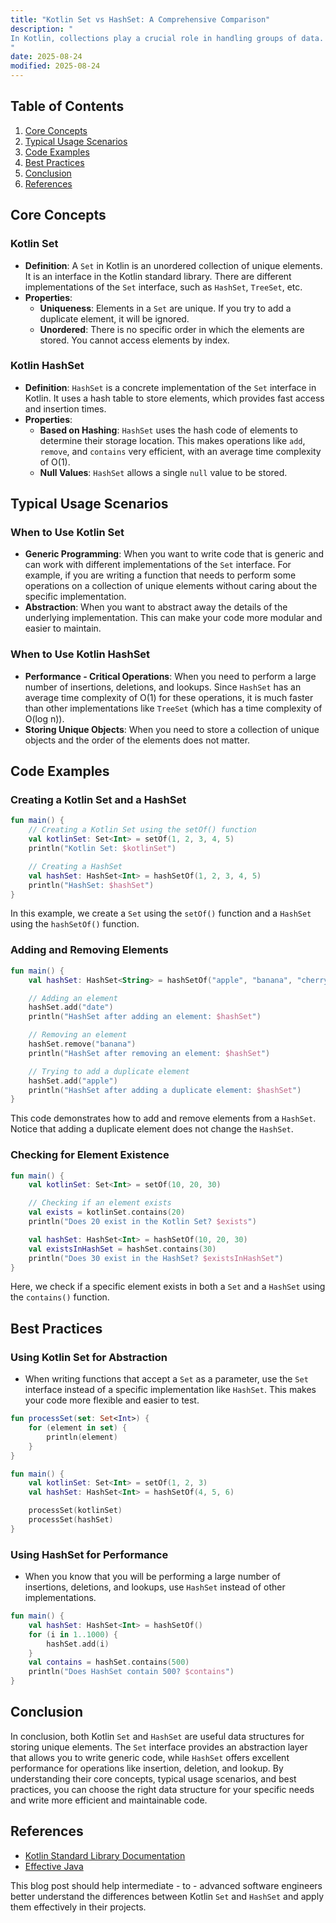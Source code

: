 ```yaml
---
title: "Kotlin Set vs HashSet: A Comprehensive Comparison"
description: "
In Kotlin, collections play a crucial role in handling groups of data. Among them, `Set` and `HashSet` are two important data structures used to store unique elements. While they share some similarities, there are also significant differences in their implementation and usage. This blog post aims to provide a detailed comparison between Kotlin `Set` and `HashSet`, covering their core concepts, typical usage scenarios, and best practices.
"
date: 2025-08-24
modified: 2025-08-24
---
```


## Table of Contents
1. [Core Concepts](#core-concepts)
2. [Typical Usage Scenarios](#typical-usage-scenarios)
3. [Code Examples](#code-examples)
4. [Best Practices](#best-practices)
5. [Conclusion](#conclusion)
6. [References](#references)

## Core Concepts

### Kotlin Set
- **Definition**: A `Set` in Kotlin is an unordered collection of unique elements. It is an interface in the Kotlin standard library. There are different implementations of the `Set` interface, such as `HashSet`, `TreeSet`, etc.
- **Properties**:
    - **Uniqueness**: Elements in a `Set` are unique. If you try to add a duplicate element, it will be ignored.
    - **Unordered**: There is no specific order in which the elements are stored. You cannot access elements by index.

### Kotlin HashSet
- **Definition**: `HashSet` is a concrete implementation of the `Set` interface in Kotlin. It uses a hash table to store elements, which provides fast access and insertion times.
- **Properties**:
    - **Based on Hashing**: `HashSet` uses the hash code of elements to determine their storage location. This makes operations like `add`, `remove`, and `contains` very efficient, with an average time complexity of O(1).
    - **Null Values**: `HashSet` allows a single `null` value to be stored.

## Typical Usage Scenarios

### When to Use Kotlin Set
- **Generic Programming**: When you want to write code that is generic and can work with different implementations of the `Set` interface. For example, if you are writing a function that needs to perform some operations on a collection of unique elements without caring about the specific implementation.
- **Abstraction**: When you want to abstract away the details of the underlying implementation. This can make your code more modular and easier to maintain.

### When to Use Kotlin HashSet
- **Performance - Critical Operations**: When you need to perform a large number of insertions, deletions, and lookups. Since `HashSet` has an average time complexity of O(1) for these operations, it is much faster than other implementations like `TreeSet` (which has a time complexity of O(log n)).
- **Storing Unique Objects**: When you need to store a collection of unique objects and the order of the elements does not matter.

## Code Examples

### Creating a Kotlin Set and a HashSet
```kotlin
fun main() {
    // Creating a Kotlin Set using the setOf() function
    val kotlinSet: Set<Int> = setOf(1, 2, 3, 4, 5)
    println("Kotlin Set: $kotlinSet")

    // Creating a HashSet
    val hashSet: HashSet<Int> = hashSetOf(1, 2, 3, 4, 5)
    println("HashSet: $hashSet")
}
```
In this example, we create a `Set` using the `setOf()` function and a `HashSet` using the `hashSetOf()` function.

### Adding and Removing Elements
```kotlin
fun main() {
    val hashSet: HashSet<String> = hashSetOf("apple", "banana", "cherry")

    // Adding an element
    hashSet.add("date")
    println("HashSet after adding an element: $hashSet")

    // Removing an element
    hashSet.remove("banana")
    println("HashSet after removing an element: $hashSet")

    // Trying to add a duplicate element
    hashSet.add("apple")
    println("HashSet after adding a duplicate element: $hashSet")
}
```
This code demonstrates how to add and remove elements from a `HashSet`. Notice that adding a duplicate element does not change the `HashSet`.

### Checking for Element Existence
```kotlin
fun main() {
    val kotlinSet: Set<Int> = setOf(10, 20, 30)

    // Checking if an element exists
    val exists = kotlinSet.contains(20)
    println("Does 20 exist in the Kotlin Set? $exists")

    val hashSet: HashSet<Int> = hashSetOf(10, 20, 30)
    val existsInHashSet = hashSet.contains(30)
    println("Does 30 exist in the HashSet? $existsInHashSet")
}
```
Here, we check if a specific element exists in both a `Set` and a `HashSet` using the `contains()` function.

## Best Practices

### Using Kotlin Set for Abstraction
- When writing functions that accept a `Set` as a parameter, use the `Set` interface instead of a specific implementation like `HashSet`. This makes your code more flexible and easier to test.
```kotlin
fun processSet(set: Set<Int>) {
    for (element in set) {
        println(element)
    }
}

fun main() {
    val kotlinSet: Set<Int> = setOf(1, 2, 3)
    val hashSet: HashSet<Int> = hashSetOf(4, 5, 6)

    processSet(kotlinSet)
    processSet(hashSet)
}
```

### Using HashSet for Performance
- When you know that you will be performing a large number of insertions, deletions, and lookups, use `HashSet` instead of other implementations.
```kotlin
fun main() {
    val hashSet: HashSet<Int> = hashSetOf()
    for (i in 1..1000) {
        hashSet.add(i)
    }
    val contains = hashSet.contains(500)
    println("Does HashSet contain 500? $contains")
}
```

## Conclusion
In conclusion, both Kotlin `Set` and `HashSet` are useful data structures for storing unique elements. The `Set` interface provides an abstraction layer that allows you to write generic code, while `HashSet` offers excellent performance for operations like insertion, deletion, and lookup. By understanding their core concepts, typical usage scenarios, and best practices, you can choose the right data structure for your specific needs and write more efficient and maintainable code.

## References
- [Kotlin Standard Library Documentation](https://kotlinlang.org/api/latest/jvm/stdlib/)
- [Effective Java](https://www.oreilly.com/library/view/effective-java-3rd/9780134686097/)

This blog post should help intermediate - to - advanced software engineers better understand the differences between Kotlin `Set` and `HashSet` and apply them effectively in their projects.